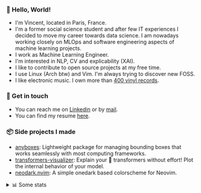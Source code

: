 ### 👋 Hello, World!

- I'm Vincent, located in Paris, France.
- I'm a former social science student and after few IT experiences I decided to move my career towards data science. I am nowadays working closely on MLOps and software engineering aspects of machine learning projects.
- I work as Machine Learning Engineer.
- I'm interested in NLP, CV and explicability (XAI).
- I like to contribute to open source projects at my free time.
- I use Linux (Arch btw) and Vim. I'm always trying to discover new FOSS.
- I like electronic music. I own more than [400 vinyl records](https://www.discogs.com/user/Voigt_Kampff/collection).

### 🔗 Get in touch

- You can reach me on [Linkedin](https://www.linkedin.com/in/vincent-duchauffour-3a9641155/) or by [mail](mailto:vincent.duchauffour@proton.me).
- You can find my resume [here](https://raw.githubusercontent.com/VDuchauffour/resume/main/resume.pdf).

### 📦 Side projects I made

- [anyboxes](https://github.com/VDuchauffour/anyboxes): Lightweight package for managing bounding boxes that works seamlessly with most computing frameworks.
- [transformers-visualizer](https://github.com/VDuchauffour/transformers-visualizer): Explain your 🤗 transformers without effort! Plot the internal behavior of your model. 
- [neodark.nvim](https://github.com/VDuchauffour/neodark.nvim): A simple onedark based colorscheme for Neovim.

<details><summary>📊 Some stats</summary>  
  
<p align="center">
  <img alt="VDuchauffour's github stats" src="https://github-readme-stats.vercel.app/api?username=VDuchauffour&include_all_commits=true&show_icons=true&theme=react"/>
  <br />
  <img alt="VDuchauffour's streak stats" src="https://streak-stats.demolab.com?user=VDuchauffour&theme=react"/>
  <br />
  <img alt="VDuchauffour's language stats" src="https://github-readme-stats.vercel.app/api/top-langs/?username=VDuchauffour&count_private=true&include_all_commits=true&show_icons=true&layout=compact&theme=react"/>
  <!--   <br />
  <img alt="VDuchauffour's Wakatime stats" src="https://github-readme-stats.vercel.app/api/wakatime?username=VDuchauffour&theme=react"/> -->
</p>

#### 🧭 Wakatime stats
<!--START_SECTION:waka-->
![Code Time](http://img.shields.io/badge/Code%20Time-863%20hrs%2015%20mins-blue)

![Lines of code](https://img.shields.io/badge/From%20Hello%20World%20I%27ve%20Written-618.4%20thousand%20lines%20of%20code-blue)

**🐱 My GitHub Data** 

> 📦 978.3 kB Used in GitHub's Storage 
 > 
> 🏆 1,652 Contributions in the Year 2023
 > 
> 🚫 Not Opted to Hire
 > 
> 📜 9 Public Repositories 
 > 
> 🔑 1 Private Repositories 
 > 
**I'm a Night 🦉** 

```text
🌞 Morning                34 commits          █░░░░░░░░░░░░░░░░░░░░░░░░   05.95 % 
🌆 Daytime                199 commits         █████████░░░░░░░░░░░░░░░░   34.85 % 
🌃 Evening                204 commits         █████████░░░░░░░░░░░░░░░░   35.73 % 
🌙 Night                  134 commits         ██████░░░░░░░░░░░░░░░░░░░   23.47 % 
```
📅 **I'm Most Productive on Wednesday** 

```text
Monday                   114 commits         █████░░░░░░░░░░░░░░░░░░░░   19.96 % 
Tuesday                  66 commits          ███░░░░░░░░░░░░░░░░░░░░░░   11.56 % 
Wednesday                141 commits         ██████░░░░░░░░░░░░░░░░░░░   24.69 % 
Thursday                 108 commits         █████░░░░░░░░░░░░░░░░░░░░   18.91 % 
Friday                   62 commits          ███░░░░░░░░░░░░░░░░░░░░░░   10.86 % 
Saturday                 22 commits          █░░░░░░░░░░░░░░░░░░░░░░░░   03.85 % 
Sunday                   58 commits          ███░░░░░░░░░░░░░░░░░░░░░░   10.16 % 
```


📊 **This Week I Spent My Time On** 

```text
💬 Programming Languages: 
Python                   16 hrs 44 mins      ███████████░░░░░░░░░░░░░░   44.92 % 
C++                      8 hrs               █████░░░░░░░░░░░░░░░░░░░░   21.49 % 
XML                      4 hrs 19 mins       ███░░░░░░░░░░░░░░░░░░░░░░   11.60 % 
Text                     1 hr 55 mins        █░░░░░░░░░░░░░░░░░░░░░░░░   05.15 % 
Markdown                 1 hr 32 mins        █░░░░░░░░░░░░░░░░░░░░░░░░   04.15 % 
```


 Last Updated on 03/09/2023 00:35:36 UTC
<!--END_SECTION:waka-->
</details>
